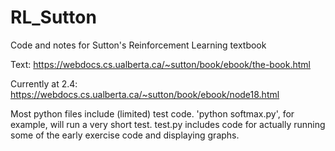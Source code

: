 # RL_Sutton
Code and notes for Sutton's Reinforcement Learning textbook

Text: https://webdocs.cs.ualberta.ca/~sutton/book/ebook/the-book.html

Currently at 2.4: https://webdocs.cs.ualberta.ca/~sutton/book/ebook/node18.html

Most python files include (limited) test code. 'python softmax.py', for example, will run a very short test.
test.py includes code for actually running some of the early exercise code and displaying graphs.
